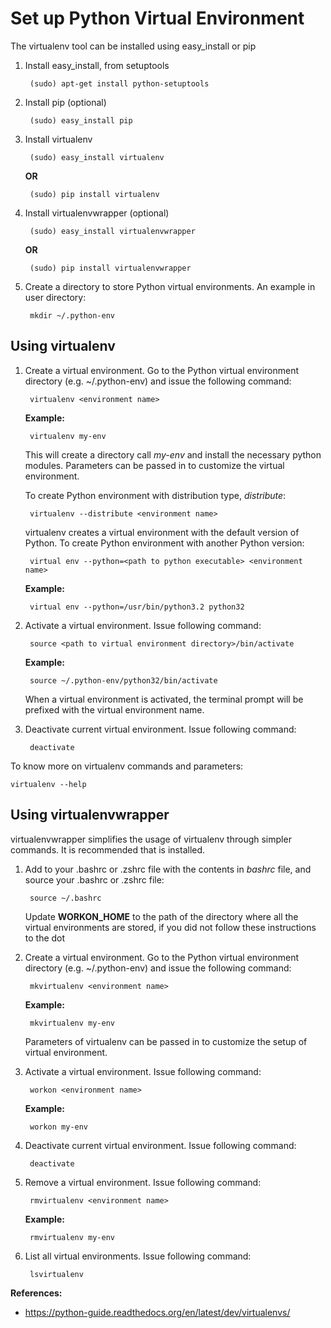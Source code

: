 Set up Python Virtual Environment
=================================

The virtualenv tool can be installed using easy_install or pip

1. Install easy_install, from setuptools

		(sudo) apt-get install python-setuptools


2. Install pip (optional)

		(sudo) easy_install pip


3. Install virtualenv

		(sudo) easy_install virtualenv


	**OR**

		(sudo) pip install virtualenv


4. Install virtualenvwrapper (optional)

		(sudo) easy_install virtualenvwrapper


	**OR**

		(sudo) pip install virtualenvwrapper


5. Create a directory to store Python virtual environments. An example in user directory:

		mkdir ~/.python-env


Using virtualenv
-----------------

1. Create a virtual environment. Go to the Python virtual environment directory (e.g. ~/.python-env) and issue the following command:

		virtualenv <environment name>


	**Example:**

		virtualenv my-env


	This will create a directory call _my-env_ and install the necessary python modules. Parameters can be passed in to customize the virtual environment.

	To create Python environment with distribution type, _distribute_:

		virtualenv --distribute <environment name>


	virtualenv creates a virtual environment with the default version of Python. To create Python environment with another Python version:

		virtual env --python=<path to python executable> <environment name>


	**Example:**

		virtual env --python=/usr/bin/python3.2 python32


2. Activate a virtual environment. Issue following command:

		source <path to virtual environment directory>/bin/activate


	**Example:**

		source ~/.python-env/python32/bin/activate


	When a virtual environment is activated, the terminal prompt will be prefixed with the virtual environment name.

3. Deactivate current virtual environment. Issue following command:

		deactivate



To know more on virtualenv commands and parameters:

	virtualenv --help


Using virtualenvwrapper
-----------------------

virtualenvwrapper simplifies the usage of virtualenv through simpler commands. It is recommended that is installed.

1. Add to your .bashrc or .zshrc file with the contents in _bashrc_ file, and source your .bashrc or .zshrc file:

		source ~/.bashrc

	Update **WORKON_HOME** to the path of the directory where all the virtual environments are stored, if you did not follow these instructions to the dot


2. Create a virtual environment. Go to the Python virtual environment directory (e.g. ~/.python-env) and issue the following command:

		mkvirtualenv <environment name>


	**Example:**

		mkvirtualenv my-env


	Parameters of virtualenv can be passed in to customize the setup of virtual environment.


2. Activate a virtual environment. Issue following command:

		workon <environment name>


	**Example:**

		workon my-env


3. Deactivate current virtual environment. Issue following command:

		deactivate


4. Remove a virtual environment. Issue following command:

		rmvirtualenv <environment name>


	**Example:**

		rmvirtualenv my-env


5. List all virtual environments. Issue following command:

		lsvirtualenv


**References:**
* https://python-guide.readthedocs.org/en/latest/dev/virtualenvs/

